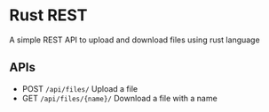 # Rust REST
A simple REST API to upload and download files using rust language

## APIs
- POST `/api/files/` Upload a file
- GET `/api/files/{name}/` Download a file with a name
